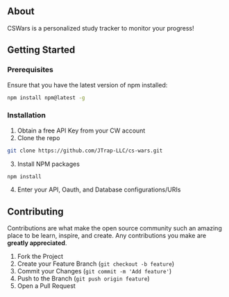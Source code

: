 ## About
CSWars is a personalized study tracker to monitor your progress!

## Getting Started
### Prerequisites

Ensure that you have the latest version of npm installed:
```sh
npm install npm@latest -g
```

### Installation

1. Obtain a free API Key from your CW account
2. Clone the repo
```sh
git clone https://github.com/JTrap-LLC/cs-wars.git
```
3. Install NPM packages
```sh
npm install
```
4. Enter your API, Oauth, and Database configurations/URIs


## Contributing

Contributions are what make the open source community such an amazing place to be learn, inspire, and create. Any contributions you make are **greatly appreciated**.

1. Fork the Project
2. Create your Feature Branch (`git checkout -b feature`)
3. Commit your Changes (`git commit -m 'Add feature'`)
4. Push to the Branch (`git push origin feature`)
5. Open a Pull Request
